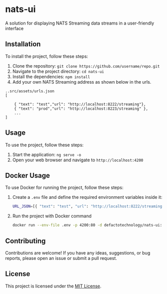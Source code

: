 # nats-ui

A solution for displaying NATS Streaming data streams in a user-friendly interface

## Installation

To install the project, follow these steps:

1. Clone the repository: `git clone https://github.com/username/repo.git`
2. Navigate to the project directory: `cd nats-ui`
3. Install the dependencies: `npm install`
4. Add your own NATS Streaming address as shown below in the urls.
```
..src/assets/urls.json
[
    
    { "text": "test","url": "http://localhost:8222/streaming"},
    { "text": "prod","url": "http://localhost:8223/streaming" },
    ...
]
```

## Usage

To use the project, follow these steps:

1. Start the application: `ng serve -o`
2. Open your web browser and navigate to `http://localhost:4200`

## Docker Usage

To use Docker for running the project, follow these steps:

1. Create a `.env` file and define the required environment variables inside it:

     ```bash
    URL_JSON=[{ "text": "test", "url": "http://localhost:8222/streaming" },{ "text": "prod", "url": "http://localhost:8223/streaming" }]
    ```
     
3. Run the project with Docker command

    ```bash
    docker run --env-file .env -p 4200:80 -d defactotechnology/nats-ui:tagname
    ```


## Contributing

Contributions are welcome! If you have any ideas, suggestions, or bug reports, please open an issue or submit a pull request.

## License

This project is licensed under the [MIT License](LICENSE).
